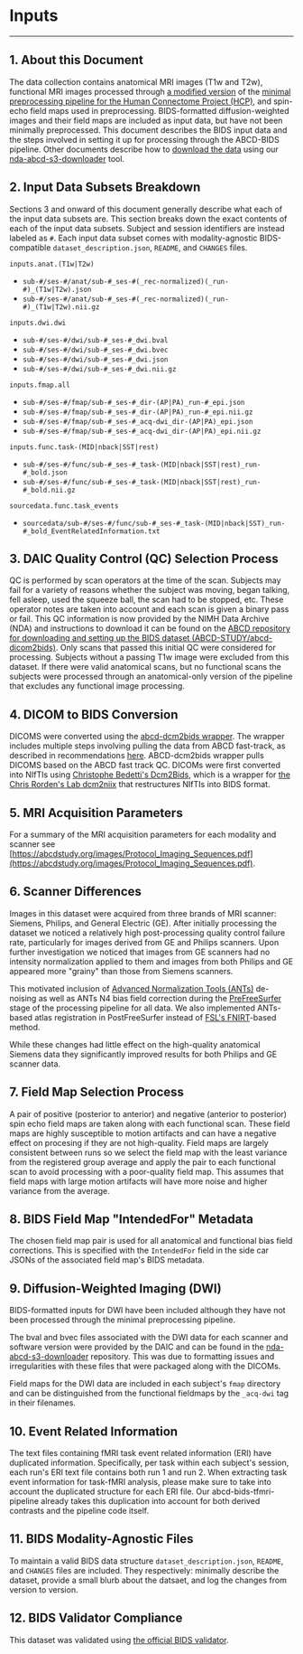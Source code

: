 # Inputs

---

## 1. About this Document

The data collection contains anatomical MRI images (T1w and T2w), functional MRI images processed through [a modified version](https://github.com/DCAN-Labs/DCAN-HCP) of the [minimal preprocessing pipeline for the Human Connectome Project (HCP)](https://doi.org/10.1016/j.neuroimage.2013.04.127), and spin-echo field maps used in preprocessing.  BIDS-formatted diffusion-weighted images and their field maps are included as input data, but have not been minimally preprocessed.  This document describes the BIDS input data and the steps involved in setting it up for processing through the ABCD-BIDS pipeline. Other documents describe how to [download the data](https://collection3165.readthedocs.io/en/stable/recommendations/#4-downloading-and-unpacking-data) using our [nda-abcd-s3-downloader](https://github.com/ABCD-STUDY/nda-abcd-s3-downloader) tool.

## 2. Input Data Subsets Breakdown

Sections 3 and onward of this document generally describe what each of the input data subsets are.  This section breaks down the exact contents of each of the input data subsets.  Subject and session identifiers are instead labeled as `#`.  Each input data subset comes with modality-agnostic BIDS-compatible `dataset_description.json`, `README`, and `CHANGES` files.

`inputs.anat.(T1w|T2w)`

- `sub-#/ses-#/anat/sub-#_ses-#(_rec-normalized)(_run-#)_(T1w|T2w).json`
- `sub-#/ses-#/anat/sub-#_ses-#(_rec-normalized)(_run-#)_(T1w|T2w).nii.gz`

`inputs.dwi.dwi`

- `sub-#/ses-#/dwi/sub-#_ses-#_dwi.bval`
- `sub-#/ses-#/dwi/sub-#_ses-#_dwi.bvec`
- `sub-#/ses-#/dwi/sub-#_ses-#_dwi.json`
- `sub-#/ses-#/dwi/sub-#_ses-#_dwi.nii.gz`

`inputs.fmap.all`

- `sub-#/ses-#/fmap/sub-#_ses-#_dir-(AP|PA)_run-#_epi.json`
- `sub-#/ses-#/fmap/sub-#_ses-#_dir-(AP|PA)_run-#_epi.nii.gz`
- `sub-#/ses-#/fmap/sub-#_ses-#_acq-dwi_dir-(AP|PA)_epi.json`
- `sub-#/ses-#/fmap/sub-#_ses-#_acq-dwi_dir-(AP|PA)_epi.nii.gz`

`inputs.func.task-(MID|nback|SST|rest)`

- `sub-#/ses-#/func/sub-#_ses-#_task-(MID|nback|SST|rest)_run-#_bold.json`
- `sub-#/ses-#/func/sub-#_ses-#_task-(MID|nback|SST|rest)_run-#_bold.nii.gz`

`sourcedata.func.task_events`

- `sourcedata/sub-#/ses-#/func/sub-#_ses-#_task-(MID|nback|SST)_run-#_bold_EventRelatedInformation.txt`

## 3. DAIC Quality Control (QC) Selection Process

QC is performed by scan operators at the time of the scan. Subjects may fail for a variety of reasons whether the subject was moving, began talking, fell asleep, used the squeeze ball, the scan had to be stopped, etc. These operator notes are taken into account and each scan is given a binary pass or fail.  This QC information is now provided by the NIMH Data Archive (NDA) and instructions to download it can be found on the [ABCD repository for downloading and setting up the BIDS dataset (ABCD-STUDY/abcd-dicom2bids)](https://github.com/ABCD-STUDY/abcd-dicom2bids).  Only scans that passed this initial QC were considered for processing.  Subjects without a passing T1w image were excluded from this dataset.  If there were valid anatomical scans, but no functional scans the subjects were processed through an anatomical-only version of the pipeline that excludes any functional image processing.

## 4. DICOM to BIDS Conversion

DICOMS were converted using the [abcd-dcm2bids wrapper](https://github.com/ABCD-STUDY/abcd-dicom2bids). The wrapper includes multiple steps involving pulling the data from ABCD fast-track, as described in recommendations [here](https://collection3165.readthedocs.io/en/stable/recommendations/#4-downloading-and-unpacking-data). ABCD-dcm2bids wrapper pulls DICOMS based on the ABCD fast track QC. DICOMs were first converted into NIfTIs using [Christophe Bedetti's Dcm2Bids](https://github.com/cbedetti/Dcm2Bids), which is a wrapper for [the Chris Rorden's Lab dcm2niix](https://github.com/rordenlab/dcm2niix) that restructures NIfTIs into BIDS format.

## 5. MRI Acquisition Parameters

For a summary of the MRI acquisition parameters for each modality and scanner see [https://abcdstudy.org/images/Protocol_Imaging_Sequences.pdf](https://abcdstudy.org/images/Protocol_Imaging_Sequences.pdf).

## 6. Scanner Differences

Images in this dataset were acquired from three brands of MRI scanner: Siemens, Philips, and General Electric (GE).  After initially processing the dataset we noticed a relatively high post-processing quality control failure rate, particularly for images derived from GE and Philips scanners.  Upon further investigation we noticed that images from GE scanners had no intensity normalization applied to them and images from both Philips and GE appeared more "grainy" than those from Siemens scanners.

This motivated inclusion of [Advanced Normalization Tools (ANTs)](https://github.com/ANTsX/ANTs) de-noising as well as ANTs N4 bias field correction during the [PreFreeSurfer](https://github.com/DCAN-Labs/DCAN-HCP/tree/master/PreFreeSurfer) stage of the processing pipeline for all data.  We also implemented ANTs-based atlas registration in PostFreeSurfer instead of [FSL's FNIRT](https://fsl.fmrib.ox.ac.uk/fsl/fslwiki/FNIRT)-based method.

While these changes had little effect on the high-quality anatomical Siemens data they significantly improved results for both Philips and GE scanner data.

## 7. Field Map Selection Process

A pair of positive (posterior to anterior) and negative (anterior to posterior) spin echo field maps are taken along with each functional scan.  These field maps are highly susceptible to motion artifacts and can have a negative effect on procesing if they are not high-quality.  Field maps are largely consistent between runs so we select the field map with the least variance from the registered group average and apply the pair to each functional scan to avoid processing with a poor-quality field map.  This assumes that field maps with large motion artifacts will have more noise and higher variance from the average.

## 8. BIDS Field Map "IntendedFor" Metadata

The chosen field map pair is used for all anatomical and functional bias field corrections.  This is specified with the `IntendedFor` field in the side car JSONs of the associated field map's BIDS metadata.

## 9. Diffusion-Weighted Imaging (DWI)

BIDS-formatted inputs for DWI have been included although they have not been processed through the minimal preprocessing pipeline.

The bval and bvec files associated with the DWI data for each scanner and software version were provided by the DAIC and can be found in the [nda-abcd-s3-downloader](https://github.com/ABCD-STUDY/nda-abcd-s3-downloader) repository.  This was due to formatting issues and irregularities with these files that were packaged along with the DICOMs.

Field maps for the DWI data are included in each subject's `fmap` directory and can be distinguished from the functional fieldmaps by the `_acq-dwi` tag in their filenames.

## 10. Event Related Information

The text files containing fMRI task event related information (ERI) have duplicated information. Specifically, per task within each subject's session, each run's ERI text file contains both run 1 and run 2. When extracting task event information for task-fMRI analysis, please make sure to take into account the duplicated structure for each ERI file. Our abcd-bids-tfmri-pipeline already takes this duplication into account for both derived contrasts and the pipeline code itself.

## 11. BIDS Modality-Agnostic Files

To maintain a valid BIDS data structure `dataset_description.json`, `README`, and `CHANGES` files are included.  They respectively: minimally describe the dataset, provide a small blurb about the datsaet, and log the changes from version to version.

## 12. BIDS Validator Compliance

This dataset was validated using [the official BIDS validator](https://github.com/bids-standard/bids-validator).
